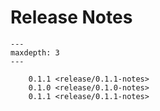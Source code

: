 # Release Notes

```{toctree}
---
maxdepth: 3
---

    0.1.1 <release/0.1.1-notes>
    0.1.0 <release/0.1.0-notes>
    0.1.1 <release/0.1.1-notes>

```
